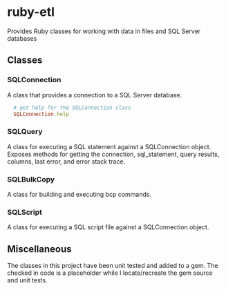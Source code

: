 # ruby-etl
Provides Ruby classes for working with data in files and SQL Server databases

## Classes

### SQLConnection
A class that provides a connection to a SQL Server database.
```ruby
  # get help for the SQLConnection class
  SQLConnection.help
```

### SQLQuery
A class for executing a SQL statement against a SQLConnection object. Exposes methods for getting the connection, sql_statement, query results, columns, last error, and error stack trace.

### SQLBulkCopy
A class for building and executing bcp commands.

### SQLScript
A class for executing a SQL script file against a SQLConnection object.

## Miscellaneous
The classes in this project have been unit tested and added to a gem. The checked in code is a placeholder while I locate/recreate the gem source and unit tests.
